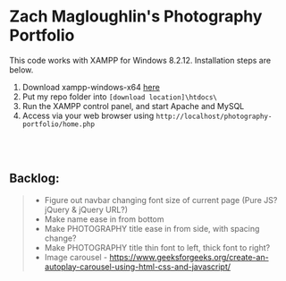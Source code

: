 # Zach Magloughlin's Photography Portfolio

This code works with XAMPP for Windows 8.2.12. Installation steps are below.

1. Download xampp-windows-x64 [here](https://sourceforge.net/projects/xampp/files/XAMPP%20Windows/8.2.12/)
2. Put my repo folder into `[download location]\htdocs\`
3. Run the XAMPP control panel, and start Apache and MySQL
4. Access via your web browser using `http://localhost/photography-portfolio/home.php`

<br />
<br />

## Backlog:

> - Figure out navbar changing font size of current page (Pure JS? jQuery & jQuery URL?)
> - Make name ease in from bottom
> - Make PHOTOGRAPHY title ease in from side, with spacing change?
> - Make PHOTOGRAPHY title thin font to left, thick font to right?
> - Image carousel - https://www.geeksforgeeks.org/create-an-autoplay-carousel-using-html-css-and-javascript/